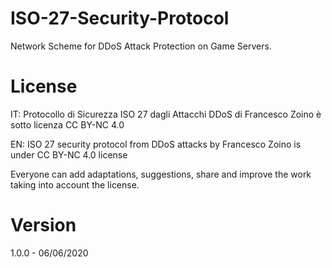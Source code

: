 # ISO-27-Security-Protocol
Network Scheme for DDoS Attack Protection on Game Servers.

# License 

IT: Protocollo di Sicurezza ISO 27 dagli Attacchi DDoS di Francesco Zoino è sotto licenza CC BY-NC 4.0

EN: ISO 27 security protocol from DDoS attacks by Francesco Zoino is under CC BY-NC 4.0 license

Everyone can add adaptations, suggestions, share and improve the work taking into account the license.

# Version

1.0.0 - 06/06/2020
